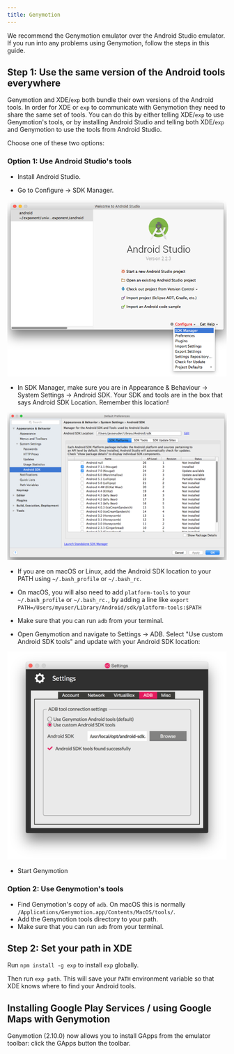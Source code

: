 ```yaml
---
title: Genymotion
---
```


We recommend the Genymotion emulator over the Android Studio emulator. If you run into any problems using Genymotion, follow the steps in this guide.

## Step 1: Use the same version of the Android tools everywhere

Genymotion and XDE/`exp` both bundle their own versions of the Android tools. In order for XDE or `exp` to communicate with Genymotion they need to share the same set of tools. You can do this by either telling XDE/`exp` to use Genymotion's tools, or by installing Android Studio and telling both XDE/`exp` and Genymotion to use the tools from Android Studio.

Choose one of these two options:

### Option 1: Use Android Studio's tools

-   Install Android Studio.

-   Go to Configure -> SDK Manager.

[![Configure SDK](./genymotion-configure-sdk.png)](#)

-   In SDK Manager, make sure you are in Appearance & Behaviour -> System Settings -> Android SDK.
   Your SDK and tools are in the box that says Android SDK Location. Remember this location!

[![Android SDK location](./genymotion-android-sdk-location.png)](#)

-   If you are on macOS or Linux, add the Android SDK location to your PATH using `~/.bash_profile` or `~/.bash_rc`.

-   On macOS, you will also need to add `platform-tools` to your `~/.bash_profile` or `~/.bash_rc.`, by adding a line like `export PATH=/Users/myuser/Library/Android/sdk/platform-tools:$PATH`

-   Make sure that you can run `adb` from your terminal.

-   Open Genymotion and navigate to Settings -> ADB. Select "Use custom Android SDK tools" and update with your Android SDK location:

[![](./genymotion-android-tools.png)](#)

-   Start Genymotion

### Option 2: Use Genymotion's tools

-   Find Genymotion's copy of `adb`. On macOS this is normally `/Applications/Genymotion.app/Contents/MacOS/tools/`.
-   Add the Genymotion tools directory to your path.
-   Make sure that you can run `adb` from your terminal.

## Step 2: Set your path in XDE

Run `npm install -g exp` to install `exp` globally.

Then run `exp path`. This will save your `PATH` environment variable so that XDE knows where to find your Android tools.

## Installing Google Play Services / using Google Maps with Genymotion

 Genymotion (2.10.0) now allows you to install GApps from the emulator toolbar: click the GApps button the toolbar.
